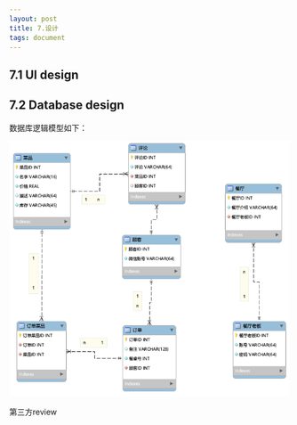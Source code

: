```yaml
---
layout: post
title: 7.设计
tags: document
---
```


## 7.1 UI design


## 7.2 Database design

数据库逻辑模型如下：

![domain model](https://github.com/ChickenDinner8/ChickenDinner8.github.io/blob/master/public/img/ER/ER.PNG?raw=true)

第三方review
